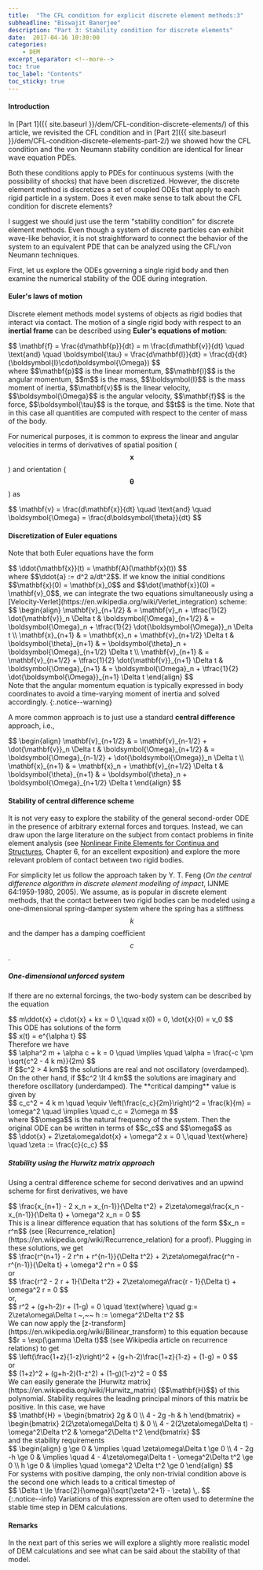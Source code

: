 ```yaml
---
title:  "The CFL condition for explicit discrete element methods:3"
subheadline: "Biswajit Banerjee"
description: "Part 3: Stability condition for discrete elements"
date:  2017-04-16 10:30:00
categories:
    - DEM
excerpt_separator: <!--more-->
toc: true
toc_label: "Contents"
toc_sticky: true
---
```


#### Introduction ####
In [Part 1]({{ site.baseurl }}/dem/CFL-condition-discrete-elements/) of this article,
we revisited the CFL condition and in [Part 2]({{ site.baseurl }}/dem/CFL-condition-discrete-elements-part-2/) we showed how the CFL condition and the von Neumann stability condition are
identical for linear wave equation PDEs.
<!--more-->

Both these conditions apply to PDEs for continuous systems (with the possibility
of shocks) that have been discretized.  However, the discrete element method is
discretizes a set of coupled ODEs that apply to each rigid particle in a system.
Does it even make sense to talk about the CFL condition for discrete elements?

I suggest we should just use the term "stability condition" for discrete element 
methods. Even though a system of discrete particles can exhibit wave-like behavior,
it is not straightforward to connect the behavior of the system to an equivalent
PDE that can be analyzed using the CFL/von Neumann techniques.

First, let us explore the ODEs governing a single rigid body and then examine the
numerical stability of the ODE during integration.

#### Euler's laws of motion ####
Discrete element methods model systems of objects as rigid bodies that interact
via contact.  The motion of a single rigid body with respect to an **inertial frame**
can be described using **Euler's equations of motion**:
<div>
$$
  \mathbf{f} = \frac{d\mathbf{p}}{dt} = m \frac{d\mathbf{v}}{dt} \quad \text{and} \quad
  \boldsymbol{\tau} = \frac{d\mathbf{l}}{dt} = \frac{d}{dt}(\boldsymbol{I}\cdot\boldsymbol{\Omega})
$$
</div>
where $$\mathbf{p}$$ is the linear momentum, $$\mathbf{l}$$ is the angular momentum,
$$m$$ is the mass, $$\boldsymbol{I}$$ is the mass moment of inertia, $$\mathbf{v}$$ is
the linear velocity, $$\boldsymbol{\Omega}$$ is the angular velocity, $$\mathbf{f}$$ is
the force, $$\boldsymbol{\tau}$$ is the torque, and $$t$$ is the time.  Note that
in this case all quantities are computed with respect to the center of mass of the body.

For numerical purposes, it is common to express the linear and angular velocities in
terms of derivatives of spatial position ($$\mathbf{x}$$) and
orientation ($$\mathbf{\theta}$$) as
<div>
$$
  \mathbf{v} = \frac{d\mathbf{x}}{dt} \quad \text{and} \quad
  \boldsymbol{\Omega} = \frac{d\boldsymbol{\theta}}{dt}
$$
</div>

#### Discretization of Euler equations ####
Note that both Euler equations have the form
<div>
$$
  \ddot{\mathbf{x}}(t) = \mathbf{A}(\mathbf{x}(t))
$$
</div>
where $$\ddot{a} := d^2 a/dt^2$$.  If we know the initial conditions $$\mathbf{x}(0) = \mathbf{x}_0$$ and $$\dot{\mathbf{x}}(0) = \mathbf{v}_0$$, we can integrate the two equations
simultaneously using a [Velocity-Verlet](https://en.wikipedia.org/wiki/Verlet_integration)
scheme:
<div>
$$
  \begin{align}
  \mathbf{v}_{n+1/2} & = \mathbf{v}_n + \tfrac{1}{2} \dot{\mathbf{v}}_n \Delta t 
  & \boldsymbol{\Omega}_{n+1/2} & = \boldsymbol{\Omega}_n +
     \tfrac{1}{2} \dot{\boldsymbol{\Omega}}_n \Delta t \\
  \mathbf{x}_{n+1} & = \mathbf{x}_n + \mathbf{v}_{n+1/2} \Delta t
  & \boldsymbol{\theta}_{n+1} & = \boldsymbol{\theta}_n +
    \boldsymbol{\Omega}_{n+1/2} \Delta t \\
  \mathbf{v}_{n+1} & = \mathbf{v}_{n+1/2} + \tfrac{1}{2} \dot{\mathbf{v}}_{n+1} \Delta t 
  & \boldsymbol{\Omega}_{n+1} & = \boldsymbol{\Omega}_n +
     \tfrac{1}{2} \dot{\boldsymbol{\Omega}}_{n+1} \Delta t 
  \end{align}
$$
</div>
Note that the angular momentum equation is typically
expressed in body coordinates to avoid a time-varying moment of inertia and solved
accordingly.
{:.notice--warning}

A more common approach is to just use a standard **central difference** approach, i.e.,
<div>
$$
  \begin{align}
  \mathbf{v}_{n+1/2} & = \mathbf{v}_{n-1/2} + \dot{\mathbf{v}}_n \Delta t 
  & \boldsymbol{\Omega}_{n+1/2} & = \boldsymbol{\Omega}_{n-1/2} +
     \dot{\boldsymbol{\Omega}}_n \Delta t \\
  \mathbf{x}_{n+1} & = \mathbf{x}_n + \mathbf{v}_{n+1/2} \Delta t
  & \boldsymbol{\theta}_{n+1} & = \boldsymbol{\theta}_n +
    \boldsymbol{\Omega}_{n+1/2} \Delta t 
  \end{align}
$$
</div>

#### Stability of central difference scheme ####
It is not very easy to explore the stability of the general second-order ODE in the presence
of arbitrary external forces and torques.  Instead, we can draw upon the large literature
on the subject from contact problems in finite element analysis (see [Nonlinear Finite Elements for Continua and Structures](https://books.google.co.nz/books?id=BQpfAQAAQBAJ&dq=nonlinear+finite+elements+of+continua+and+structures), Chapter 6, for an excellent exposition) and explore the more relevant problem of contact between two rigid bodies.

For simplicity let us follow the approach taken by Y. T. Feng
(*On the central difference algorithm in discrete element modelling of impact*, IJNME 64:1959-1980, 2005).
We assume, as is popular in discrete element methods, that the contact between two rigid bodies
can be modeled using a one-dimensional spring-damper system where the spring has a stiffness $$k$$
and the damper has a damping coefficient $$c$$.

##### One-dimensional unforced system #####
If there are no external forcings, the two-body system can be described by the equation
<div>
$$
  m\ddot{x} + c\dot{x} + kx = 0 \,\quad x(0) = 0, \dot{x}(0) = v_0
$$
</div>
This ODE has solutions of the form
<div>
$$
  x(t) = e^{\alpha t}
$$
</div>
Therefore we have
<div>
$$
  \alpha^2 m + \alpha c + k = 0
  \quad \implies \quad
  \alpha = \frac{-c \pm \sqrt{c^2 - 4 k m}}{2m} 
$$
</div>
If $$c^2 > 4 km$$ the solutions are real and not oscillatory (overdamped).  On the other
hand, if $$c^2 \lt 4 km$$ the solutions are imaginary and therefore oscillatory (underdamped).
The **critical damping** value is given by
<div>
$$
  c_c^2 = 4 k m \quad \equiv \left(\frac{c_c}{2m}\right)^2 = \frac{k}{m} = \omega^2
  \quad \implies \quad c_c = 2\omega m
$$
</div>
where $$\omega$$ is the natural frequency of the system. Then the original ODE can be
written in terms of $$c_c$$ and $$\omega$$ as
<div>
$$
  \ddot{x} + 2\zeta\omega\dot{x} + \omega^2 x = 0 \,\quad \text{where} \quad \zeta := \frac{c}{c_c}
$$
</div>

##### Stability using the Hurwitz matrix approach #####
Using a central difference scheme for second derivatives and an upwind scheme for first derivatives,
we have
<div>
$$
  \frac{x_{n+1} - 2 x_n + x_{n-1}}{\Delta t^2} +
  2\zeta\omega\frac{x_n - x_{n-1}}{\Delta t} + \omega^2 x_n = 0 
$$
</div>
This is a linear difference equation that has solutions of the form $$x_n = r^n$$ (see [Recurrence_relation](https://en.wikipedia.org/wiki/Recurrence_relation) for a proof). Plugging in these solutions, we get
<div>
$$
  \frac{r^{n+1} - 2 r^n + r^{n-1}}{\Delta t^2} +
  2\zeta\omega\frac{r^n - r^{n-1}}{\Delta t} + \omega^2 r^n = 0 
$$
</div>
or
<div>
$$
  \frac{r^2 - 2 r + 1}{\Delta t^2} +
  2\zeta\omega\frac{r - 1}{\Delta t} + \omega^2 r = 0 
$$
</div>
or,
<div>
$$
  r^2 + (g+h-2)r + (1-g) = 0 \quad \text{where} \quad g:= 2\zeta\omega\Delta t ~,~~ h := \omega^2\Delta t^2
$$
</div>
We can now apply the [z-transform](https://en.wikipedia.org/wiki/Bilinear_transform) to this
equation because $$r = \exp(\gamma \Delta t)$$ (see Wikipedia article on recurrence relations)
to get
<div>
$$
 \left(\frac{1+z}{1-z}\right)^2 + (g+h-2)\frac{1+z}{1-z} + (1-g) = 0
$$
</div>
or
<div>
$$
 (1+z)^2 + (g+h-2)(1-z^2) + (1-g)(1-z)^2 = 0
$$
</div>
We can easily generate the [Hurwitz matrix](https://en.wikipedia.org/wiki/Hurwitz_matrix)
($$\mathbf{H}$$) of this
polynomial. Stability requires the leading principal minors of this matrix be positive.
In this case, we have
<div>
$$
  \mathbf{H} = \begin{bmatrix} 2g & 0 \\ 4 - 2g -h & h \end{bmatrix}
    = \begin{bmatrix} 2(2\zeta\omega\Delta t) & 0 \\ 4 - 2(2\zeta\omega\Delta t) -\omega^2\Delta t^2 & \omega^2\Delta t^2 \end{bmatrix}
$$
</div>
and the stability requirements
<div>
$$
  \begin{align}
  g \ge 0  & \implies \quad \zeta\omega\Delta t \ge 0 \\
  4 - 2g -h \ge 0 & \implies \quad 4 - 4\zeta\omega\Delta t - \omega^2\Delta t^2 \ge 0 \\
  h \ge 0 & \implies \quad \omega^2 \Delta t^2 \ge 0
  \end{align}
$$
</div>
For systems with positive damping, the only non-trivial condition above is the second one
which leads to a critical timestep of
<div>
$$
  \Delta t \le \frac{2}{\omega}(\sqrt{\zeta^2+1} - \zeta) \,.
$$
</div>
{:.notice--info}
Variations of this expression are often used to determine the stable time step in DEM
calculations.

#### Remarks ####
In the next part of this series we will explore a slightly more realistic model of
DEM calculations and see what can be said about the stability of that model.

